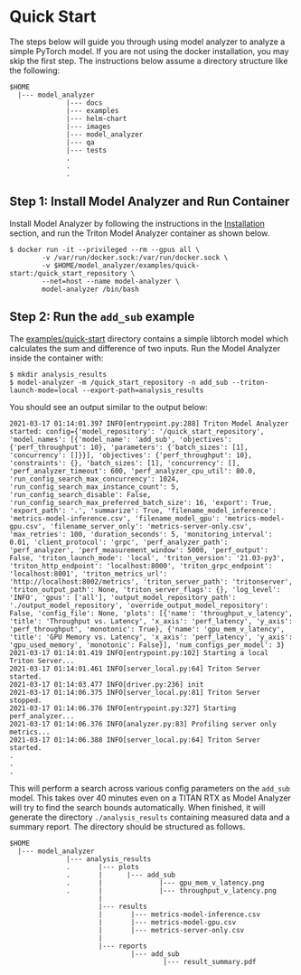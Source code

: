 <!--
Copyright (c) 2020-2021, NVIDIA CORPORATION. All rights reserved.

Licensed under the Apache License, Version 2.0 (the "License");
you may not use this file except in compliance with the License.
You may obtain a copy of the License at

    http://www.apache.org/licenses/LICENSE-2.0

Unless required by applicable law or agreed to in writing, software
distributed under the License is distributed on an "AS IS" BASIS,
WITHOUT WARRANTIES OR CONDITIONS OF ANY KIND, either express or implied.
See the License for the specific language governing permissions and
limitations under the License.
-->

# Quick Start

The steps below will guide you through using model analyzer to analyze a simple PyTorch model. If you are not using the docker installation, you may skip the first step. The instructions below assume a directory structure like the following:

```
$HOME
  |--- model_analyzer
              |--- docs
              |--- examples
              |--- helm-chart
              |--- images
              |--- model_analyzer
              |--- qa
              |--- tests
              .
              .
              .
```

## Step 1: Install Model Analyzer and Run Container

Install Model Analyzer by following the instructions in the [Installation](docs/install.md) section, and run the Triton Model Analyzer container as shown below. 

```
$ docker run -it --privileged --rm --gpus all \
        -v /var/run/docker.sock:/var/run/docker.sock \
        -v $HOME/model_analyzer/examples/quick-start:/quick_start_repository \
        --net=host --name model-analyzer \
        model-analyzer /bin/bash
```

## Step 2: Run the `add_sub` example

The [examples/quick-start](../examples/quick-start) directory contains a simple libtorch model which calculates the sum and difference of two inputs. Run the Model Analyzer inside the container with:

```
$ mkdir analysis_results
$ model-analyzer -m /quick_start_repository -n add_sub --triton-launch-mode=local --export-path=analysis_results
```

You should see an output similar to the output below:

```
2021-03-17 01:14:01.397 INFO[entrypoint.py:288] Triton Model Analyzer started: config={'model_repository': '/quick_start_repository', 'model_names': [{'model_name': 'add_sub', 'objectives': {'perf_throughput': 10}, 'parameters': {'batch_sizes': [1], 'concurrency': []}}], 'objectives': {'perf_throughput': 10}, 'constraints': {}, 'batch_sizes': [1], 'concurrency': [], 'perf_analyzer_timeout': 600, 'perf_analyzer_cpu_util': 80.0, 'run_config_search_max_concurrency': 1024, 'run_config_search_max_instance_count': 5, 'run_config_search_disable': False, 'run_config_search_max_preferred_batch_size': 16, 'export': True, 'export_path': '.', 'summarize': True, 'filename_model_inference': 'metrics-model-inference.csv', 'filename_model_gpu': 'metrics-model-gpu.csv', 'filename_server_only': 'metrics-server-only.csv', 'max_retries': 100, 'duration_seconds': 5, 'monitoring_interval': 0.01, 'client_protocol': 'grpc', 'perf_analyzer_path': 'perf_analyzer', 'perf_measurement_window': 5000, 'perf_output': False, 'triton_launch_mode': 'local', 'triton_version': '21.03-py3', 'triton_http_endpoint': 'localhost:8000', 'triton_grpc_endpoint': 'localhost:8001', 'triton_metrics_url': 'http://localhost:8002/metrics', 'triton_server_path': 'tritonserver', 'triton_output_path': None, 'triton_server_flags': {}, 'log_level': 'INFO', 'gpus': ['all'], 'output_model_repository_path': './output_model_repository', 'override_output_model_repository': False, 'config_file': None, 'plots': [{'name': 'throughput_v_latency', 'title': 'Throughput vs. Latency', 'x_axis': 'perf_latency', 'y_axis': 'perf_throughput', 'monotonic': True}, {'name': 'gpu_mem_v_latency', 'title': 'GPU Memory vs. Latency', 'x_axis': 'perf_latency', 'y_axis': 'gpu_used_memory', 'monotonic': False}], 'num_configs_per_model': 3}
2021-03-17 01:14:01.419 INFO[entrypoint.py:102] Starting a local Triton Server...
2021-03-17 01:14:01.461 INFO[server_local.py:64] Triton Server started.
2021-03-17 01:14:03.477 INFO[driver.py:236] init
2021-03-17 01:14:06.375 INFO[server_local.py:81] Triton Server stopped.
2021-03-17 01:14:06.376 INFO[entrypoint.py:327] Starting perf_analyzer...
2021-03-17 01:14:06.376 INFO[analyzer.py:83] Profiling server only metrics...
2021-03-17 01:14:06.388 INFO[server_local.py:64] Triton Server started.
.
.
.
```

This will perform a search across various config parameters on the `add_sub` model. This takes over 40 minutes even on a TITAN RTX as Model Analyzer will try to find the search bounds automatically. When finished, it will generate the directory `./analysis_results` containing measured data and a summary report. The directory should be structured as follows. 

```
$HOME
  |--- model_analyzer
              |--- analysis_results
              .       |--- plots
              .       |      |--- add_sub
              .       |              |--- gpu_mem_v_latency.png
              .       |              |--- throughput_v_latency.png
                      | 
                      |--- results
                      |       |--- metrics-model-inference.csv 
                      |       |--- metrics-model-gpu.csv 
                      |       |--- metrics-server-only.csv
                      |
                      |--- reports
                              |--- add_sub
                                      |--- result_summary.pdf
```
